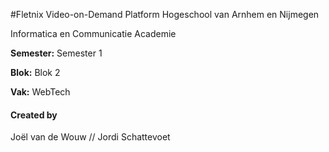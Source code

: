 #Fletnix Video-on-Demand Platform
Hogeschool van Arnhem en Nijmegen

Informatica en Communicatie Academie

**Semester:** Semester 1

**Blok:** Blok 2

**Vak:** WebTech

#### Created by
Joël van de Wouw // Jordi Schattevoet
